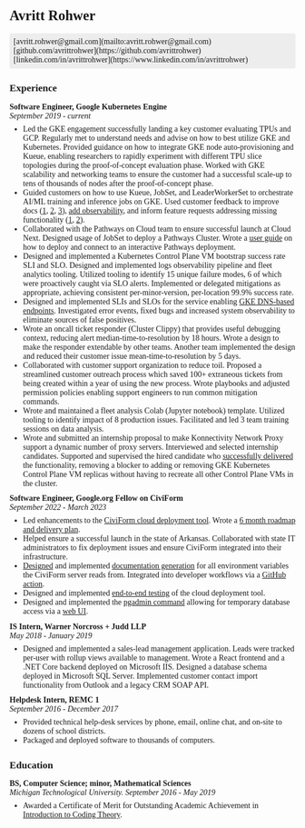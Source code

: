 <style>
body {
  font-family: "STIX";
  font-size: 14px;
}
/* weasyprint page options */
@page {
  size: Letter;
  margin: 1em 2em 0 2em;
}
h1 {
    font-size: 1.75em;
}
h2 {
    font-size: 1.25em;
}
h3, h4 {
    font-size: 1em;
}
p, h3 {
    margin-top: 0;
    margin-bottom: 0;
}
ul {
    margin-top: 0.5em;
    margin-bottom: 0.75em;
}
#links {
    display: flex;
    justify-content: space-between;
    background-color: #EDEDED;
    padding: 0.5em;
    border-radius: 0.25em;
}
table {
    width: 100%;
    border: 0.25em solid #EDEDED;
    border-radius: 0.25em;
    margin-top: 1em;
}
</style>

# Avritt Rohwer

<span id="links">
[avritt.rohwer@gmail.com](mailto:avritt.rohwer@gmail.com)
[github.com/avrittrohwer](https://github.com/avrittrohwer)
[linkedin.com/in/avrittrohwer](https://www.linkedin.com/in/avrittrohwer)
</span>

## Experience

### Software Engineer, Google Kubernetes Engine

*September 2019 - current*

- Led the GKE engagement successfully landing a key customer evaluating TPUs
  and GCP. Regularly met to understand needs and advise on how to best utilize
  GKE and Kubernetes. Provided guidance on how to integrate GKE node
  auto-provisioning and Kueue, enabling researchers to rapidly experiment with
  different TPU slice topologies during the proof-of-concept evaluation phase.
  Worked with GKE scalability and networking teams to ensure the customer had a
  successful scale-up to tens of thousands of nodes after the proof-of-concept
  phase.
- Guided customers on how to use Kueue, JobSet, and LeaderWorkerSet to
  orchestrate AI/ML training and inference jobs on GKE. Used customer feedback
  to improve docs ([1](https://github.com/kubernetes-sigs/kueue/pull/3287),
  [2](https://github.com/kubernetes-sigs/kueue/pull/3517),
  [3](https://github.com/kubernetes-sigs/jobset/pull/702)), [add
  observability](https://github.com/kubernetes-sigs/kueue/issues/4038), and
  inform feature requests addressing missing functionality
  ([1](https://github.com/kubernetes-sigs/kueue/issues/4471),
  [2](https://github.com/kubernetes-sigs/lws/issues/257)).
- Collaborated with the Pathways on Cloud team to ensure successful launch at
  Cloud Next. Designed usage of JobSet to deploy a Pathways Cluster. Wrote a
  [user
  guide](https://cloud.google.com/ai-hypercomputer/docs/workloads/pathways-on-cloud/pathways-interactive-mode)
  on how to deploy and connect to an interactive Pathways deployment.
- Designed and implemented a Kubernetes Control Plane VM bootstrap success rate
  SLI and SLO. Designed and implemented logs observability pipeline and fleet
  analytics tooling. Utilized tooling to identify 15 unique failure modes, 6 of
  which were proactively caught via SLO alerts. Implemented or delegated
  mitigations as appropriate, achieving consistent per-minor-version,
  per-location 99.9% success rate.
- Designed and implemented SLIs and SLOs for the service enabling [GKE
  DNS-based
  endpoints](https://cloud.google.com/blog/products/containers-kubernetes/new-dns-based-endpoint-for-the-gke-control-plane).
  Investigated error events, fixed bugs and increased system observability to
  eliminate sources of false positives.
- Wrote an oncall ticket responder (Cluster Clippy) that provides useful
  debugging context, reducing alert median-time-to-resolution by 18 hours.
  Wrote a design to make the responder extendable by other teams. Another team
  implemented the design and reduced their customer issue
  mean-time-to-resolution by 5 days.
- Collaborated with customer support organization to reduce toil. Proposed a
  streamlined customer outreach process which saved 100+ extraneous tickets
  from being created within a year of using the new process. Wrote playbooks
  and adjusted permission policies enabling support engineers to run common
  mitigation commands.
- Wrote and maintained a fleet analysis Colab (Jupyter notebook) template.
  Utilized tooling to identify impact of 8 production issues. Facilitated and
  led 3 team training sessions on data analysis.
- Wrote and submitted an internship proposal to make Konnectivity Network Proxy
  support a dynamic number of proxy servers. Interviewed and selected
  internship candidates. Supported and supervised the hired candidate who
  [successfully
  delivered](https://github.com/kubernetes-sigs/apiserver-network-proxy/pulls?q=author%3Acarreter+is%3Amerged)
  the functionality, removing a blocker to adding or removing GKE Kubernetes
  Control Plane VM replicas without having to recreate all other Control Plane
  VMs in the cluster.

### Software Engineer, Google.org Fellow on CiviForm

*September 2022 - March 2023*

- Led enhancements to the [CiviForm cloud deployment
  tool](https://docs.civiform.us/it-manual/sre-playbook/terraform-deploy-system).
  Wrote a [6 month roadmap and delivery
  plan](https://docs.google.com/document/d/1DgKX1uSFHOJooSsBRoefc1VhNIKCBwKHg6ZrGys84cM/edit?usp=sharing).
- Helped ensure a successful launch in the state of Arkansas. Collaborated with
  state IT administrators to fix deployment issues and ensure CiviForm
  integrated into their infrastructure.
- [Designed](https://docs.google.com/document/d/1jYNeMqa9qK40JhPrtvNehzl-ooBeqQlnbZif2HvhuKw/edit#heading=h.bknox3ib8wpb)
  and implemented [documentation
  generation](https://docs.civiform.us/it-manual/sre-playbook/server-environment-variables)
  for all environment variables the CiviForm server reads from. Integrated into
  developer workflows via a [GitHub
  action](https://github.com/civiform/civiform/blob/main/.github/workflows/pr_env_var_docs.yaml).
- Designed and implemented [end-to-end
  testing](https://docs.google.com/document/d/1y1IFnuorFIsGJggMwJdLgAHtGMGPr9XDd8AdXH5VAlw/edit?usp=sharing)
  of the cloud deployment tool.
- Designed and implemented the [pgadmin
  command](https://docs.civiform.us/it-manual/sre-playbook/terraform-deploy-system#aws)
  allowing for temporary database access via a [web
  UI](https://www.pgadmin.org/).

### IS Intern, Warner Norcross + Judd LLP

*May 2018 - January 2019*

- Designed and implemented a sales-lead management application. Leads were
  tracked per-user with rollup views available to management. Wrote a React
  frontend and a .NET Core backend deployed on Microsoft IIS. Designed a
  database schema deployed in Microsoft SQL Server. Implemented customer
  contact import functionality from Outlook and a legacy CRM SOAP API.

### Helpdesk Intern, REMC 1

*September 2016 - December 2017*

- Provided technical help-desk services by phone, email, online chat, and
  on-site to dozens of school districts.
- Packaged and deployed software to thousands of computers.

## Education

### BS, Computer Science; minor, Mathematical Sciences

*Michigan Technological University. September 2016 - May 2019*

- Awarded a Certificate of Merit for Outstanding Academic Achievement in
  [Introduction to Coding Theory](https://pages.mtu.edu/~tonchev/3202f18.pdf).
